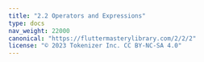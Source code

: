 ```yaml
---
title: "2.2 Operators and Expressions"
type: docs
nav_weight: 22000
canonical: "https://fluttermasterylibrary.com/2/2/2"
license: "© 2023 Tokenizer Inc. CC BY-NC-SA 4.0"
---
```

